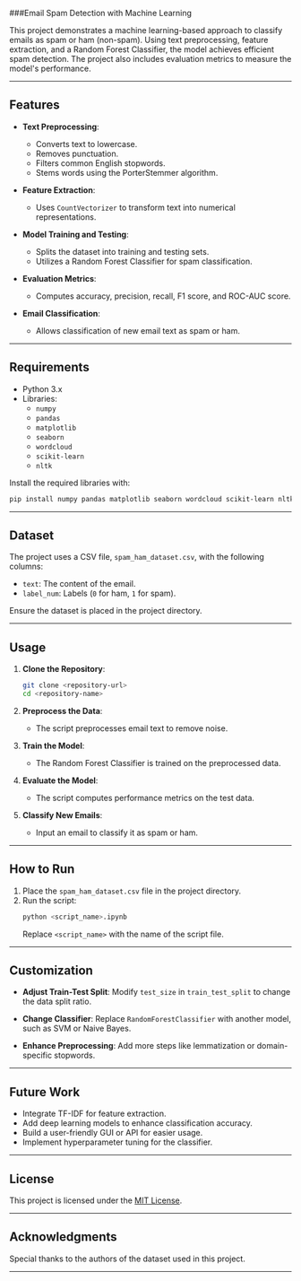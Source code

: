 ###Email Spam Detection with Machine Learning

This project demonstrates a machine learning-based approach to classify emails as spam or ham (non-spam). Using text preprocessing, feature extraction, and a Random Forest Classifier, the model achieves efficient spam detection. The project also includes evaluation metrics to measure the model's performance.

---

## Features

- **Text Preprocessing**:
  - Converts text to lowercase.
  - Removes punctuation.
  - Filters common English stopwords.
  - Stems words using the PorterStemmer algorithm.
  
- **Feature Extraction**:
  - Uses `CountVectorizer` to transform text into numerical representations.
  
- **Model Training and Testing**:
  - Splits the dataset into training and testing sets.
  - Utilizes a Random Forest Classifier for spam classification.

- **Evaluation Metrics**:
  - Computes accuracy, precision, recall, F1 score, and ROC-AUC score.
  
- **Email Classification**:
  - Allows classification of new email text as spam or ham.

---

## Requirements

- Python 3.x
- Libraries:
  - `numpy`
  - `pandas`
  - `matplotlib`
  - `seaborn`
  - `wordcloud`
  - `scikit-learn`
  - `nltk`

Install the required libraries with:
```bash
pip install numpy pandas matplotlib seaborn wordcloud scikit-learn nltk
```

---

## Dataset

The project uses a CSV file, `spam_ham_dataset.csv`, with the following columns:
- `text`: The content of the email.
- `label_num`: Labels (`0` for ham, `1` for spam).

Ensure the dataset is placed in the project directory.

---

## Usage

1. **Clone the Repository**:
   ```bash
   git clone <repository-url>
   cd <repository-name>
   ```

2. **Preprocess the Data**:
   - The script preprocesses email text to remove noise.

3. **Train the Model**:
   - The Random Forest Classifier is trained on the preprocessed data.

4. **Evaluate the Model**:
   - The script computes performance metrics on the test data.

5. **Classify New Emails**:
   - Input an email to classify it as spam or ham.

---

## How to Run

1. Place the `spam_ham_dataset.csv` file in the project directory.
2. Run the script:
   ```bash
   python <script_name>.ipynb
   ```
   Replace `<script_name>` with the name of the script file.

---

## Customization

- **Adjust Train-Test Split**:
  Modify `test_size` in `train_test_split` to change the data split ratio.

- **Change Classifier**:
  Replace `RandomForestClassifier` with another model, such as SVM or Naive Bayes.

- **Enhance Preprocessing**:
  Add more steps like lemmatization or domain-specific stopwords.

---

## Future Work

- Integrate TF-IDF for feature extraction.
- Add deep learning models to enhance classification accuracy.
- Build a user-friendly GUI or API for easier usage.
- Implement hyperparameter tuning for the classifier.

---

## License

This project is licensed under the [MIT License](LICENSE).

---


## Acknowledgments

Special thanks to the authors of the dataset used in this project.

--- 


